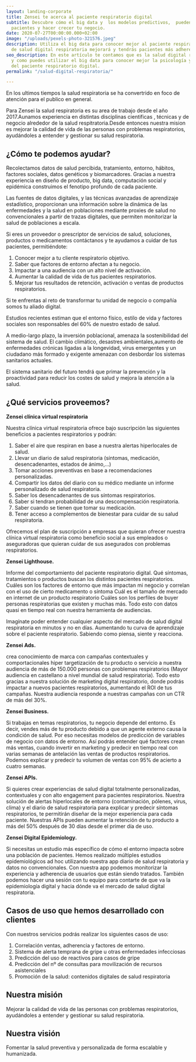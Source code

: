 ```yaml
---
layout: landing-corporate
title: Zensei te acerca al paciente respiratorio digital
subtitle: Descubre cómo el big data y  los modelos predictivos,  pueden ayudar a tus
  pacientes y hacer crecer tu negocio.
date: 2020-07-27T00:00:00.000+02:00
image: "/uploads/pexels-photo-321576.jpeg"
description: Utiliza el big data para conocer mejor al paciente respiratorio. Tu estrategia
  de salud digital respiratoria mejorará y tendrás pacientes más adherentes.
seo_description: En este artículo te contamos que es la salud digital respiratoria
  y como puedes utilizar el big data para conocer mejor la psicología y comportamiento
  del paciente respiratorio digital.
permalink: "/salud-digital-respiratoria/"

---
```

En los ultimos tiempos la salud respiratoria se ha convertrido en foco de atención para el publico en general. 

Para Zensei la salud respiratoria es su area de  trabajo desde el año 2017.Aunamos experiencia  en distintas disciplinas cientificas , técnicas y de negocio alrededor de la salud respitratoria.Desde entonces nuestra mision es mejorar la calidad de vida de las personas con problemas respiratorios, ayudándoles a entender y gestionar su salud respiratoria.

## **¿Cómo te podemos ayudar?**

Recolectamos datos de salud percibida, tratamiento, entorno, hábitos, factores sociales, datos genéticos y biomarcadores. Gracias a nuestra experiencia en diseño de producto, big data, computación social y epidémica construimos el fenotipo profundo de cada paciente.

Las fuentes de datos digitales, y las técnicas avanzadas de aprendizaje estadístico, proporcionan una información sobre la dinámica de las enfermedades y la salud en poblaciones mediante proxies de salud no convencionales a partir de trazas digitales, que permiten monitorizar la salud de poblaciones a escala.

Si eres un proveedor o prescriptor de servicios de salud, soluciones, productos o medicamentos contáctanos y te ayudamos a cuidar de tus pacientes, permitiéndote:

1. Conocer mejor a tu cliente respiratorio objetivo.
2. Saber que factores de entorno afectan a tu negocio.
3. Impactar a una audiencia con un alto nivel de activación.
4. Aumentar la calidad de vida de tus pacientes respiratorios.
5. Mejorar tus resultados de retención, activación o ventas de productos respiratorios.

Si te enfrentas  al reto de transformar tu unidad de negocio o compañía somos tu aliado digital.

Estudios recientes estiman que el entorno físico, estilo de vida y factores sociales son responsables del 60% de nuestro estado de salud.

A medio-largo plazo, la inversión poblacional, amenaza la sostenibilidad del sistema de salud.  El cambio climático,  desastres ambientales,aumento de enfermedades crónicas ligadas a la longevidad, virus  emergentes y un  ciudadano más formado y exigente amenazan con desbordar los sistemas sanitarios actuales.

El sistema sanitario del futuro tendrá que primar la prevención y la proactividad para reducir los costes de salud y mejora la atención  a la salud.

## **¿Qué servicios proveemos?**

**Zensei clínica virtual respiratoria**

Nuestra clínica virtual respiratoria ofrece bajo suscripción las siguientes beneficios a pacientes respiratorios y podrán:

1. Saber el aire que respiran en base a nuestra alertas hiperlocales de salud.
2. Llevar un diario de salud respiratoria (síntomas, medicación, desencadenantes, estados de ánimo,...)
3. Tomar acciones preventivas en base a recomendaciones personalizadas.
4. Compartir los datos del diario con su médico mediante un informe personalizado de salud respiratoria.
5. Saber los desencadenantes de sus síntomas respiratorios.
6. Saber si tendran probabilidad de una descompensación respiratoria.
7. Saber cuando se tienen que tomar su medicación.
8. Tener acceso a complementos de bienestar para cuidar de su salud respiratoria.

Ofrecemos el plan de suscripción a empresas que quieran ofrecer nuestra clínica virtual respiratoria como beneficio social a sus empleados o aseguradoras que quieran cuidar de sus asegurados con problemas respiratorios.

**Zensei Lighthouse.**

Informe del comportamiento del paciente respiratorio digital.
Qué síntomas, tratamientos o productos buscan los distintos pacientes respiratorios.
Cuáles son los factores de entorno que más impactan mi negocio y correlan con el uso de cierto medicamento o síntoma
Cuál es el tamaño de mercado en internet de un producto respiratorio
Cuáles son los perfiles de buyer personas respiratorias que existen y muchas más.
Todo esto con datos quasi en tiempo real con nuestra herramienta de audiencias.

Imagínate poder entender cualquier aspecto del mercado de salud digital respiratoria en minutos y no en días. Aumentando tu curva de aprendizaje sobre el paciente respiratorio. Sabiendo como piensa, siente y reacciona.

**Zensei Ads.**

crea conocimiento de marca con campañas contextuales y comportacionales hiper targetización de tu producto o servicio a nuestra audiencia de más de 150.000 personas con problemas respiratorios (Mayor audiencia en castellano a nivel mundial de salud respiratoria).
Todo esto gracias a nuestra solución de marketing digital respiratorio, donde podrás impactar a nuevos pacientes respiratorios, aumentando el ROI de tus campañas.
Nuestra audiencia responde a nuestras campañas con un CTR de más del 30%.

**Zensei Business.**

Si trabajas en temas respiratorios, tu negocio depende del entorno.
Es decir, vendes más de tu producto debido a que un agente externo causa la condición de salud. Por eso necesitas modelos de predicción de variables de negocio con datos de entorno.
Así podrás entender qué factores crean más ventas, cuando invertir en marketing y predecir en tiempo real con varias semanas de antelación las ventas de productos respiratorios.
Podemos explicar y predecir tu volumen de ventas con 95% de acierto a cuatro semanas.

**Zensei APIs.**

Si quieres crear experiencias de salud digital totalmente personalizadas, contextuales y con alto engagement para pacientes respiratorios.
Nuestra solución de alertas hiperlocales de entorno (contaminación, pólenes, virus, clima) y el diario de salud respiratoria para explicar y predecir síntomas respiratorios, te permitirán diseñar de la mejor experiencia para cada paciente.
Nuestras APIs pueden aumentar la retención de tu producto a más del 50% después de 30 días desde el primer día de uso.

**Zensei Digital Epidemiology.**

Si necesitas un estudio más específico de cómo el entorno impacta sobre una población de pacientes.
Hemos realizado múltiples estudios epidemiológicos ad hoc utilizando nuestra app diario de salud respiratoria y datos no convencionales.
Con nuestra app podemos monitorizar la experiencia y adherencia de usuarios que están siendo tratados.
También podemos hacer una sesión con tu equipo para contarte de que va la epidemiología digital y hacia dónde va el mercado de salud digital respiratoria.

## **Casos de uso que hemos desarrollado con clientes**

Con nuestros servicios podrás realizar los siguientes casos de uso:

1. Correlación ventas, adherencia y factores de entorno.
2. Sistema de alerta temprana de gripe u otras  enfermedades infecciosas
3. Predicción del uso de reactivos para casos de gripe
4. Predicción del nº de consultas para movilización de recursos asistenciales
5. Promoción de la salud: contenidos digitales de salud respiratoria

## **Nuestra misión**

Mejorar la calidad de vida de las personas con problemas respiratorios, ayudándoles a entender y gestionar su salud respiratoria.

## **Nuestra visión**

Fomentar la salud preventiva y personalizada de forma escalable y humanizada.